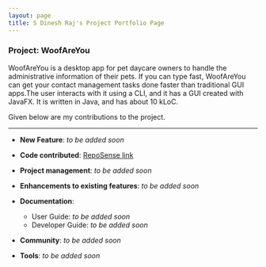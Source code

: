 ```yaml
---
layout: page
title: S Dinesh Raj's Project Portfolio Page
---
```


### Project: WoofAreYou

WoofAreYou is a desktop app for pet daycare owners to handle the administrative information of their pets. If you can type fast, WoofAreYou can get your contact management tasks done faster than traditional GUI apps.The user interacts with it using a CLI, and it has a GUI created with JavaFX. It is written in Java, and has about 10 kLoC.

Given below are my contributions to the project.
***

* **New Feature**: *to be added soon*

* **Code contributed**: [RepoSense link](https://nus-cs2103-ay2122s2.github.io/tp-dashboard/?search=dineshraj555&breakdown=true&sort=groupTitle&sortWithin=title&since=2022-02-18&timeframe=commit&mergegroup=&groupSelect=groupByRepos&checkedFileTypes=docs~functional-code~test-code~other)

* **Project management**: *to be added soon*

* **Enhancements to existing features**: *to be added soon*

* **Documentation**:
  * User Guide: *to be added soon*
  * Developer Guide: *to be added soon*

* **Community**: *to be added soon*

* **Tools**: *to be added soon*

